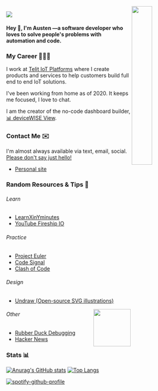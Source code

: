 <img align="right" width="33%" src="https://octodex.github.com/images/Fintechtocat.png">

![](https://visitor-badge.glitch.me/badge?page_id=austenstone.austenstone)

#### Hey 👋, I'm Austen —a software developer who loves to solve people's problems with automation and code.

### My Career 🏡👨‍💻

I work at [Telit IoT Platforms](https://www.telit.com/) where I create products and services to help customers build full end to end IoT solutions.

I've been working from home as of 2020. It keeps me focused, I love to chat.

I am the creator of the no-code dashboard builder, [📊 deviceWISE View](https://view.devicewise.com/).

### Contact Me ✉️
I'm almost always available via text, email, social. [Please don't say just hello!](https://nohello.net/)
* [Personal site](https://austen.info)

### Random Resources & Tips 🤪

###### Learn
* [LearnXinYminutes](http://learnxinyminutes.com/)
* [YouTube Fireship IO](https://www.youtube.com/c/Fireship)

###### Practice
* [Project Euler](https://projecteuler.net/archives)
* [Code Signal](https://app.codesignal.com/login)
* [Clash of Code](https://www.codingame.com/multiplayer/clashofcode)

###### Design
* [Undraw (Open-source SVG illustrations)](https://undraw.co/illustrations)

<img align="right" width="100px" src="https://media3.giphy.com/media/rtRflhLVzbNWU/giphy.gif">

###### Other
* [Rubber Duck Debugging](https://rubberduckdebugging.com/)
* [Hacker News](https://news.ycombinator.com/)

### Stats 📊
[![Anurag's GitHub stats](https://github-readme-stats.vercel.app/api?username=austenstone&show_icons=true&theme=github_dark&hide_border=true)](https://github.com/anuraghazra/github-readme-stats)
[![Top Langs](https://github-readme-stats.vercel.app/api/top-langs/?username=austenstone&show_icons=true&theme=github_dark&hide_border=true&langs_count=8&layout=compact)](https://github.com/anuraghazra/github-readme-stats)

[![spotify-github-profile](https://spotify-github-profile.vercel.app/api/view?uid=1224818142&cover_image=true&theme=default)](https://github.com/kittinan/spotify-github-profile)
